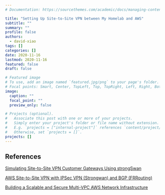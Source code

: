 ```yaml
---
# Documentation: https://sourcethemes.com/academic/docs/managing-content/

title: "Setting Up Site-to-Site VPN between My Homelab and AWS"
subtitle: ""
summary: ""
profile: false
authors:
  - david-xiao
tags: []
categories: []
date: 2020-11-16
lastmod: 2020-11-16
featured: false
draft: false

# Featured image
# To use, add an image named `featured.jpg/png` to your page's folder.
# Focal points: Smart, Center, TopLeft, Top, TopRight, Left, Right, BottomLeft, Bottom, BottomRight.
image:
  caption: ""
  focal_point: ""
  preview_only: false

# Projects (optional).
#   Associate this post with one or more of your projects.
#   Simply enter your project's folder or file name without extension.
#   E.g. `projects = ["internal-project"]` references `content/project/deep-learning/index.md`.
#   Otherwise, set `projects = []`.
projects: []
---
```


## References

[Simulating Site-to-Site VPN Customer Gateways Using strongSwan](https://aws.amazon.com/blogs/networking-and-content-delivery/simulating-site-to-site-vpn-customer-gateways-strongswan/)

[AWS Site-to-Site VPN with IPSec VPN (Strongwan) and BGP (FRRouting)](https://www.edge-cloud.net/2019/07/18/aws-site-2-site-vpn-with-strongswan-frrouting/)

[Building a Scalable and Secure Multi-VPC AWS Network Infrastructure](https://docs.aws.amazon.com/whitepapers/latest/building-scalable-secure-multi-vpc-network-infrastructure/building-scalable-secure-multi-vpc-network-infrastructure.pdf)
